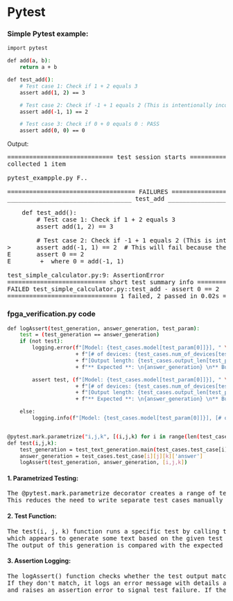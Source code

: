 # Pytest

### Simple Pytest example:
```bash
import pytest

def add(a, b):
    return a + b

def test_add():
    # Test case 1: Check if 1 + 2 equals 3
    assert add(1, 2) == 3

    # Test case 2: Check if -1 + 1 equals 2 (This is intentionally incorrect)
    assert add(-1, 1) == 2

    # Test case 3: Check if 0 + 0 equals 0 : PASS
    assert add(0, 0) == 0
```
Output:
<pre>
============================= test session starts ==============================
collected 1 item

pytest_exampple.py F..                                         [100%]

=================================== FAILURES ====================================
__________________________________ test_add _____________________________________

    def test_add():
        # Test case 1: Check if 1 + 2 equals 3
        assert add(1, 2) == 3

        # Test case 2: Check if -1 + 1 equals 2 (This is intentionally incorrect)
>       assert add(-1, 1) == 2  # This will fail because the correct answer is 0
E       assert 0 == 2
E        +  where 0 = add(-1, 1)

test_simple_calculator.py:9: AssertionError
=========================== short test summary info ============================
FAILED test_simple_calculator.py::test_add - assert 0 == 2
============================== 1 failed, 2 passed in 0.02s ======================
</pre>


### fpga_verification.py code
```bash
def logAssert(test_generation, answer_generation, test_param):
    test = (test_generation == answer_generation)
    if (not test):
        logging.error(f"[Model: {test_cases.model[test_param[0]]}], " \
                      + f"[# of devices: {test_cases.num_of_devices[test_param[1]]}], " \
                      + f"[Output length: {test_cases.output_len[test_param[2]]}]: \n" \
                      + f"** Expected **: \n{answer_generation} \n** But got **: \n{test_generation}\n")

        assert test, (f"[Model: {test_cases.model[test_param[0]]}], " \
                      + f"[# of devices: {test_cases.num_of_devices[test_param[1]]}], " \
                      + f"[Output length: {test_cases.output_len[test_param[2]]}]: \n" \
                      + f"** Expected **: \n{answer_generation} \n** But got **: \n{test_generation}\n")

    else:
        logging.info(f"[Model: {test_cases.model[test_param[0]]}], [# of devices: {test_cases.num_of_devices[test_param[1]]}], [Output length: {test_cases.output_len[test_param[2]]}]: \nSuccess!!!\n")


@pytest.mark.parametrize("i,j,k", [(i,j,k) for i in range(len(test_cases.model)) for j in range(len(test_cases.num_of_devices)) for k in range(len(test_cases.output_len))])
def test(i,j,k):
    test_generation = test_text_generation.main(test_cases.test_case[i][j][k])
    answer_generation = test_cases.test_case[i][j][k]['answer']
    logAssert(test_generation, answer_generation, [i,j,k])
```

#### 1. Parametrized Testing:
<pre>
The @pytest.mark.parametrize decorator creates a range of test cases based on all combinations of i, j, and k.\
This reduces the need to write separate test cases manually for every possible combination.
</pre>

#### 2. Test Function:
<pre>
The test(i, j, k) function runs a specific test by calling test_text_generation.main(),\
which appears to generate some text based on the given test case (test_cases.test_case[i][j][k]).\
The output of this generation is compared with the expected answer (test_cases.test_case[i][j][k]['answer']).
</pre>

#### 3. Assertion Logging:
<pre>
The logAssert() function checks whether the test output matches the expected answer (answer_generation).\
If they don't match, it logs an error message with details about the model, number of devices, and output length,\
and raises an assertion error to signal test failure. If the test passes, it logs a success message.
</pre>








